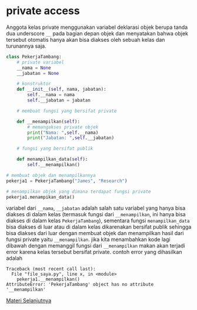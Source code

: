 # private access

Anggota kelas private menggunakan variabel deklarasi objek berupa tanda dua underscore ``__`` pada bagian depan objek dan menyatakan bahwa objek tersebut otomatis hanya akan bisa diakses oleh sebuah kelas dan turunannya saja.

```python
class PekerjaTambang:
    # private variabel
    __nama = None
    __jabatan = None

    # konstruktor
    def __init__(self, nama, jabatan):
        self.__nama = nama
        self.__jabatan = jabatan

    # membuat fungsi yang bersifat private

    def __menampilkan(self):
        # memangakses private objek
        print("Nama: ",self.__nama)
        print("Jabatan: ",self.__jabatan)

    # fungsi yang bersifat publik

    def menampilkan_data(self):
        self.__menampilkan()

# membuat objek dan menampilkannya
pekerja1 = PekerjaTambang("James", "Research")

# menampilkan objek yang dimana terdapat fungsi private
pekerja1.menampikan_data()
```

variabel dari ``__nama``, ``__jabatan`` adalah salah satu variabel yang hanya bisa diakses di dalam kelas (termasuk fungsi dari ``__menampilkan``, ini hanya bisa diakses di dalam kelas ``PekerjaTambang``), sementara fungsi ``menampilkan_data`` bisa diakses di luar atau di dalam kelas dikarenakan bersifat publik sehingga bisa diakses dari luar dengan membuat objek dan menampilkan hasil dari fungsi private yaitu ``__menampilkan``. jika kita menambahkan kode lagi dibawah dengan memanggil fungsi dari ``__menampilkan`` makan akan terjadi error karena kelas tersebut bersifat private. contoh error yang dihasilkan adalah
```
Traceback (most recent call last):
  File "file_saya.py", line x, in <module>
    pekerja1.__menampilkan()
AttributeError: 'PekerjaTambang' object has no attribute '__menampilkan'
```

[Materi Selanjutnya](../03_protected)